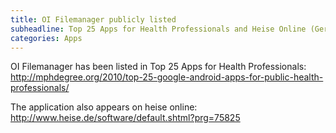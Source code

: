 ```yaml
---
title: OI Filemanager publicly listed
subheadline: Top 25 Apps for Health Professionals and Heise Online (German)
categories: Apps
---
```


OI Filemanager has been listed in Top 25 Apps for Health Professionals:
http://mphdegree.org/2010/top-25-google-android-apps-for-public-health-professionals/

The application also appears on heise online:
http://www.heise.de/software/default.shtml?prg=75825
